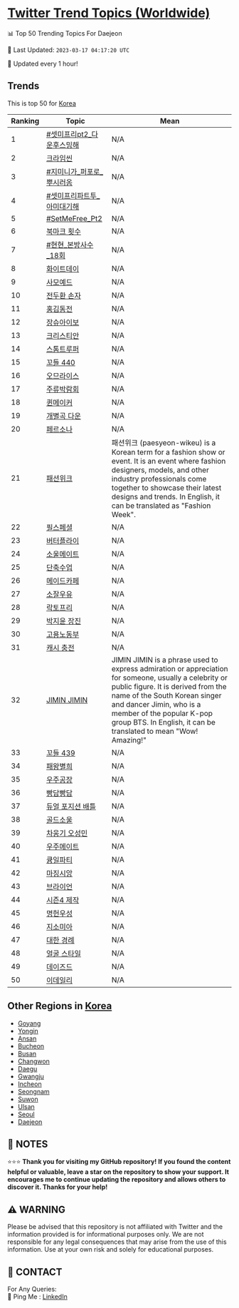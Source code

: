 [Twitter Trend Topics (Worldwide)](https://github.com/ErcinDedeoglu/Twitter-Trend-Topics)
==========


📊 Top 50 Trending Topics For Daejeon

📆 Last Updated: `2023-03-17 04:17:20 UTC`

🔧 Updated every 1 hour!


## Trends

This is top 50 for [Korea](</Korea>)

| Ranking | Topic | Mean |
| ------- | ------------ | ------------ |
| 1 | [#셋미프리pt2_다운후스밍해](http://twitter.com/search?q=%23%ec%85%8b%eb%af%b8%ed%94%84%eb%a6%acpt2_%eb%8b%a4%ec%9a%b4%ed%9b%84%ec%8a%a4%eb%b0%8d%ed%95%b4) | N/A |
| 2 | [크라임씬](http://twitter.com/search?q=%ed%81%ac%eb%9d%bc%ec%9e%84%ec%94%ac) | N/A |
| 3 | [#지미니가_퍼포로_뿌시러옴](http://twitter.com/search?q=%23%ec%a7%80%eb%af%b8%eb%8b%88%ea%b0%80_%ed%8d%bc%ed%8f%ac%eb%a1%9c_%eb%bf%8c%ec%8b%9c%eb%9f%ac%ec%98%b4) | N/A |
| 4 | [#셋미프리파트투_아미대기해](http://twitter.com/search?q=%23%ec%85%8b%eb%af%b8%ed%94%84%eb%a6%ac%ed%8c%8c%ed%8a%b8%ed%88%ac_%ec%95%84%eb%af%b8%eb%8c%80%ea%b8%b0%ed%95%b4) | N/A |
| 5 | [#SetMeFree_Pt2](http://twitter.com/search?q=%23SetMeFree_Pt2) | N/A |
| 6 | [북마크 횟수](http://twitter.com/search?q=%eb%b6%81%eb%a7%88%ed%81%ac+%ed%9a%9f%ec%88%98) | N/A |
| 7 | [#현현_본방사수_18회](http://twitter.com/search?q=%23%ed%98%84%ed%98%84_%eb%b3%b8%eb%b0%a9%ec%82%ac%ec%88%98_18%ed%9a%8c) | N/A |
| 8 | [화이트데이](http://twitter.com/search?q=%ed%99%94%ec%9d%b4%ed%8a%b8%eb%8d%b0%ec%9d%b4) | N/A |
| 9 | [사모예드](http://twitter.com/search?q=%ec%82%ac%eb%aa%a8%ec%98%88%eb%93%9c) | N/A |
| 10 | [전두환 손자](http://twitter.com/search?q=%ec%a0%84%eb%91%90%ed%99%98+%ec%86%90%ec%9e%90) | N/A |
| 11 | [홍김동전](http://twitter.com/search?q=%ed%99%8d%ea%b9%80%eb%8f%99%ec%a0%84) | N/A |
| 12 | [장슈아이보](http://twitter.com/search?q=%ec%9e%a5%ec%8a%88%ec%95%84%ec%9d%b4%eb%b3%b4) | N/A |
| 13 | [크리스티안](http://twitter.com/search?q=%ed%81%ac%eb%a6%ac%ec%8a%a4%ed%8b%b0%ec%95%88) | N/A |
| 14 | [스톰트루퍼](http://twitter.com/search?q=%ec%8a%a4%ed%86%b0%ed%8a%b8%eb%a3%a8%ed%8d%bc) | N/A |
| 15 | [꼬들 440](http://twitter.com/search?q=%ea%bc%ac%eb%93%a4+440) | N/A |
| 16 | [오므라이스](http://twitter.com/search?q=%ec%98%a4%eb%af%80%eb%9d%bc%ec%9d%b4%ec%8a%a4) | N/A |
| 17 | [주류박람회](http://twitter.com/search?q=%ec%a3%bc%eb%a5%98%eb%b0%95%eb%9e%8c%ed%9a%8c) | N/A |
| 18 | [퀸메이커](http://twitter.com/search?q=%ed%80%b8%eb%a9%94%ec%9d%b4%ec%bb%a4) | N/A |
| 19 | [개별곡 다운](http://twitter.com/search?q=%ea%b0%9c%eb%b3%84%ea%b3%a1+%eb%8b%a4%ec%9a%b4) | N/A |
| 20 | [페르소나](http://twitter.com/search?q=%ed%8e%98%eb%a5%b4%ec%86%8c%eb%82%98) | N/A |
| 21 | [패션위크](http://twitter.com/search?q=%ed%8c%a8%ec%85%98%ec%9c%84%ed%81%ac) | 패션위크 (paesyeon-wikeu) is a Korean term for a fashion show or event. It is an event where fashion designers, models, and other industry professionals come together to showcase their latest designs and trends. In English, it can be translated as "Fashion Week". |
| 22 | [필스페셜](http://twitter.com/search?q=%ed%95%84%ec%8a%a4%ed%8e%98%ec%85%9c) | N/A |
| 23 | [버터플라이](http://twitter.com/search?q=%eb%b2%84%ed%84%b0%ed%94%8c%eb%9d%bc%ec%9d%b4) | N/A |
| 24 | [소울메이트](http://twitter.com/search?q=%ec%86%8c%ec%9a%b8%eb%a9%94%ec%9d%b4%ed%8a%b8) | N/A |
| 25 | [단축수업](http://twitter.com/search?q=%eb%8b%a8%ec%b6%95%ec%88%98%ec%97%85) | N/A |
| 26 | [메이드카페](http://twitter.com/search?q=%eb%a9%94%ec%9d%b4%eb%93%9c%ec%b9%b4%ed%8e%98) | N/A |
| 27 | [소잘우유](http://twitter.com/search?q=%ec%86%8c%ec%9e%98%ec%9a%b0%ec%9c%a0) | N/A |
| 28 | [락토프리](http://twitter.com/search?q=%eb%9d%bd%ed%86%a0%ed%94%84%eb%a6%ac) | N/A |
| 29 | [박지윤 장진](http://twitter.com/search?q=%eb%b0%95%ec%a7%80%ec%9c%a4+%ec%9e%a5%ec%a7%84) | N/A |
| 30 | [고용노동부](http://twitter.com/search?q=%ea%b3%a0%ec%9a%a9%eb%85%b8%eb%8f%99%eb%b6%80) | N/A |
| 31 | [캐시 충전](http://twitter.com/search?q=%ec%ba%90%ec%8b%9c+%ec%b6%a9%ec%a0%84) | N/A |
| 32 | [JIMIN JIMIN](http://twitter.com/search?q=JIMIN+JIMIN) | JIMIN JIMIN is a phrase used to express admiration or appreciation for someone, usually a celebrity or public figure. It is derived from the name of the South Korean singer and dancer Jimin, who is a member of the popular K-pop group BTS. In English, it can be translated to mean "Wow! Amazing!" |
| 33 | [꼬들 439](http://twitter.com/search?q=%ea%bc%ac%eb%93%a4+439) | N/A |
| 34 | [패왕별희](http://twitter.com/search?q=%ed%8c%a8%ec%99%95%eb%b3%84%ed%9d%ac) | N/A |
| 35 | [우주공장](http://twitter.com/search?q=%ec%9a%b0%ec%a3%bc%ea%b3%b5%ec%9e%a5) | N/A |
| 36 | [빵담빵담](http://twitter.com/search?q=%eb%b9%b5%eb%8b%b4%eb%b9%b5%eb%8b%b4) | N/A |
| 37 | [듀얼 포지션 배틀](http://twitter.com/search?q=%eb%93%80%ec%96%bc+%ed%8f%ac%ec%a7%80%ec%85%98+%eb%b0%b0%ed%8b%80) | N/A |
| 38 | [골드소울](http://twitter.com/search?q=%ea%b3%a8%eb%93%9c%ec%86%8c%ec%9a%b8) | N/A |
| 39 | [차웅기 오성민](http://twitter.com/search?q=%ec%b0%a8%ec%9b%85%ea%b8%b0+%ec%98%a4%ec%84%b1%eb%af%bc) | N/A |
| 40 | [우주메이트](http://twitter.com/search?q=%ec%9a%b0%ec%a3%bc%eb%a9%94%ec%9d%b4%ed%8a%b8) | N/A |
| 41 | [큥일파티](http://twitter.com/search?q=%ed%81%a5%ec%9d%bc%ed%8c%8c%ed%8b%b0) | N/A |
| 42 | [마징시앙](http://twitter.com/search?q=%eb%a7%88%ec%a7%95%ec%8b%9c%ec%95%99) | N/A |
| 43 | [브라이언](http://twitter.com/search?q=%eb%b8%8c%eb%9d%bc%ec%9d%b4%ec%96%b8) | N/A |
| 44 | [시즌4 제작](http://twitter.com/search?q=%ec%8b%9c%ec%a6%8c4+%ec%a0%9c%ec%9e%91) | N/A |
| 45 | [명헌우성](http://twitter.com/search?q=%eb%aa%85%ed%97%8c%ec%9a%b0%ec%84%b1) | N/A |
| 46 | [지소미아](http://twitter.com/search?q=%ec%a7%80%ec%86%8c%eb%af%b8%ec%95%84) | N/A |
| 47 | [대한 경례](http://twitter.com/search?q=%eb%8c%80%ed%95%9c+%ea%b2%bd%eb%a1%80) | N/A |
| 48 | [얼굴 스타일](http://twitter.com/search?q=%ec%96%bc%ea%b5%b4+%ec%8a%a4%ed%83%80%ec%9d%bc) | N/A |
| 49 | [데이즈드](http://twitter.com/search?q=%eb%8d%b0%ec%9d%b4%ec%a6%88%eb%93%9c) | N/A |
| 50 | [이데일리](http://twitter.com/search?q=%ec%9d%b4%eb%8d%b0%ec%9d%bc%eb%a6%ac) | N/A |



## Other Regions in [Korea](</Korea>)

* [Goyang](</Korea/Goyang.md>)
* [Yongin](</Korea/Yongin.md>)
* [Ansan](</Korea/Ansan.md>)
* [Bucheon](</Korea/Bucheon.md>)
* [Busan](</Korea/Busan.md>)
* [Changwon](</Korea/Changwon.md>)
* [Daegu](</Korea/Daegu.md>)
* [Gwangju](</Korea/Gwangju.md>)
* [Incheon](</Korea/Incheon.md>)
* [Seongnam](</Korea/Seongnam.md>)
* [Suwon](</Korea/Suwon.md>)
* [Ulsan](</Korea/Ulsan.md>)
* [Seoul](</Korea/Seoul.md>)
* [Daejeon](</Korea/Daejeon.md>)



## 📝 NOTES

⭐⭐⭐ **Thank you for visiting my GitHub repository! If you found the content helpful or valuable, leave a star on the repository to show your support. It encourages me to continue updating the repository and allows others to discover it. Thanks for your help!**


## ⚠️ WARNING

Please be advised that this repository is not affiliated with Twitter and the information provided is for informational purposes only. We are not responsible for any legal consequences that may arise from the use of this information. Use at your own risk and solely for educational purposes.


## 📨 CONTACT

 For Any Queries:  
            🏓 Ping Me : [LinkedIn](https://www.linkedin.com/in/ercindedeoglu/)
